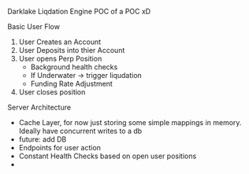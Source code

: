 Darklake Liqdation Engine POC of a POC xD

Basic User Flow 

1. User Creates an Account
2. User Deposits into thier Account
3. User opens Perp Position
    - Background health checks 
    - If Underwater -> trigger liqudation 
    - Funding Rate Adjustment
4. User closes position


Server Architecture

- Cache Layer, for now just storing some simple mappings in memory. Ideally have concurrent writes to a db
- future: add DB  
- Endpoints for user action
- Constant Health Checks based on open user positions
- 